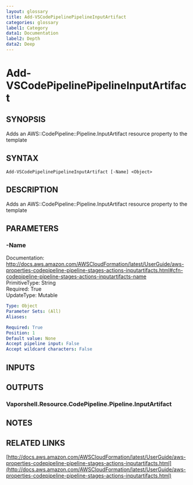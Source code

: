 ```yaml
---
layout: glossary
title: Add-VSCodePipelinePipelineInputArtifact
categories: glossary
label1: Category
data1: Documentation
label2: Depth
data2: Deep
---
```


# Add-VSCodePipelinePipelineInputArtifact

## SYNOPSIS
Adds an AWS::CodePipeline::Pipeline.InputArtifact resource property to the template

## SYNTAX

```
Add-VSCodePipelinePipelineInputArtifact [-Name] <Object>
```

## DESCRIPTION
Adds an AWS::CodePipeline::Pipeline.InputArtifact resource property to the template

## PARAMETERS

### -Name
Documentation: http://docs.aws.amazon.com/AWSCloudFormation/latest/UserGuide/aws-properties-codepipeline-pipeline-stages-actions-inputartifacts.html#cfn-codepipeline-pipeline-stages-actions-inputartifacts-name    
PrimitiveType: String    
Required: True    
UpdateType: Mutable

```yaml
Type: Object
Parameter Sets: (All)
Aliases: 

Required: True
Position: 1
Default value: None
Accept pipeline input: False
Accept wildcard characters: False
```

## INPUTS

## OUTPUTS

### Vaporshell.Resource.CodePipeline.Pipeline.InputArtifact

## NOTES

## RELATED LINKS

[http://docs.aws.amazon.com/AWSCloudFormation/latest/UserGuide/aws-properties-codepipeline-pipeline-stages-actions-inputartifacts.html](http://docs.aws.amazon.com/AWSCloudFormation/latest/UserGuide/aws-properties-codepipeline-pipeline-stages-actions-inputartifacts.html)

